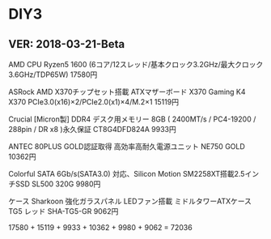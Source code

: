 # DIY3

## VER: 2018-03-21-Beta
AMD CPU Ryzen5 1600 (6コア/12スレッド/基本クロック3.2GHz/最大クロック3.6GHz/TDP65W)
17580円

ASRock AMD X370チップセット搭載 ATXマザーボード X370 Gaming K4 X370 PCIe3.0(x16)×2/PCIe2.0(x1)×4/M.2×1
15119円

Crucial [Micron製] DDR4 デスク用メモリー 8GB ( 2400MT/s / PC4-19200 / 288pin / DR x8 )永久保証 CT8G4DFD824A
9933円

ANTEC 80PLUS GOLD認証取得 高効率高耐久電源ユニット NE750 GOLD
10362円

Colorful SATA 6Gb/s(SATA3.0) 対応、Silicon Motion SM2258XT搭載2.5インチSSD SL500 320G
9980円

ケース Sharkoon 強化ガラスパネル LEDファン搭載 ミドルタワーATXケース TG5 レッド SHA-TG5-GR
9062円

17580 + 15119 + 9933 + 10362 + 9980 + 9062 = 72036
